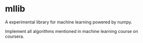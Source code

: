 # mllib

A experimental library for machine learning powered by numpy.

Implement all algorithms mentioned in machine learning course on
coursera.